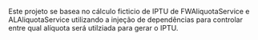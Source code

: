 Este projeto se basea no cálculo ficticio de IPTU de FWAliquotaService e ALAliquotaService utilizando a injeção de dependências para controlar entre qual alíquota será utilziada para gerar o IPTU.
